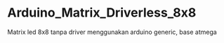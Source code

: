 # Arduino_Matrix_Driverless_8x8
Matrix led 8x8 tanpa driver menggunakan arduino generic, base atmega
